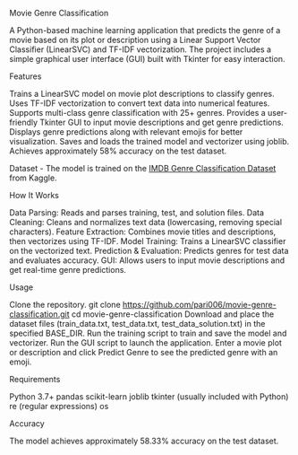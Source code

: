 Movie Genre Classification

A Python-based machine learning application that predicts the genre of a movie based on its plot or description using a Linear Support Vector Classifier (LinearSVC) and TF-IDF vectorization. The project includes a simple graphical user interface (GUI) built with Tkinter for easy interaction.

Features

Trains a LinearSVC model on movie plot descriptions to classify genres.
Uses TF-IDF vectorization to convert text data into numerical features.
Supports multi-class genre classification with 25+ genres.
Provides a user-friendly Tkinter GUI to input movie descriptions and get genre predictions.
Displays genre predictions along with relevant emojis for better visualization.
Saves and loads the trained model and vectorizer using joblib.
Achieves approximately 58% accuracy on the test dataset.

Dataset - 
The model is trained on the [IMDB Genre Classification Dataset](https://www.kaggle.com/datasets/hijest/genre-classification-dataset-imdb) from Kaggle.

How It Works

Data Parsing: Reads and parses training, test, and solution files.
Data Cleaning: Cleans and normalizes text data (lowercasing, removing special characters).
Feature Extraction: Combines movie titles and descriptions, then vectorizes using TF-IDF.
Model Training: Trains a LinearSVC classifier on the vectorized text.
Prediction & Evaluation: Predicts genres for test data and evaluates accuracy.
GUI: Allows users to input movie descriptions and get real-time genre predictions.

Usage

Clone the repository. 
    git clone https://github.com/pari006/movie-genre-classification.git
    cd movie-genre-classification
Download and place the dataset files (train_data.txt, test_data.txt, test_data_solution.txt) in the specified BASE_DIR.
Run the training script to train and save the model and vectorizer.
Run the GUI script to launch the application.
Enter a movie plot or description and click Predict Genre to see the predicted genre with an emoji.

Requirements

Python 3.7+
pandas
scikit-learn
joblib
tkinter (usually included with Python)
re (regular expressions)
os

Accuracy

The model achieves approximately 58.33% accuracy on the test dataset.
